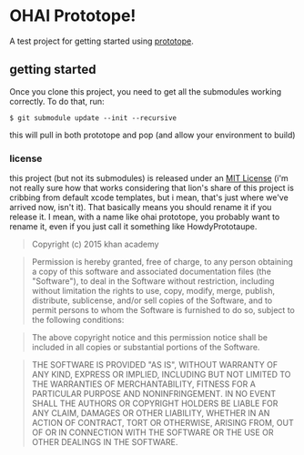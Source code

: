 # OHAI Prototope!

A test project for getting started using [prototope](https://github.com/khan/prototope).

## getting started

Once you clone this project, you need to get all the submodules working correctly. To do that, run:

    $ git submodule update --init --recursive

this will pull in both prototope and pop (and allow your environment to build)

### license

this project (but not its submodules) is released under an [MIT License]() (i'm not really sure how that works considering that lion's share of this project is cribbing from default xcode templates, but i mean, that's just where we've arrived now, isn't it). That basically means you should rename it if you release it. I mean, with a name like ohai prototope, you probably want to rename it, even if you just call it something like HowdyPrototaupe.

> Copyright (c) 2015 khan academy

> Permission is hereby granted, free of charge, to any person obtaining a copy of this software and associated documentation files (the "Software"), to deal in the Software without restriction, including without limitation the rights to use, copy, modify, merge, publish, distribute, sublicense, and/or sell copies of the Software, and to permit persons to whom the Software is furnished to do so, subject to the following conditions:

> The above copyright notice and this permission notice shall be included in all copies or substantial portions of the Software.

> THE SOFTWARE IS PROVIDED "AS IS", WITHOUT WARRANTY OF ANY KIND, EXPRESS OR IMPLIED, INCLUDING BUT NOT LIMITED TO THE WARRANTIES OF MERCHANTABILITY, FITNESS FOR A PARTICULAR PURPOSE AND NONINFRINGEMENT. IN NO EVENT SHALL THE AUTHORS OR COPYRIGHT HOLDERS BE LIABLE FOR ANY CLAIM, DAMAGES OR OTHER LIABILITY, WHETHER IN AN ACTION OF CONTRACT, TORT OR OTHERWISE, ARISING FROM, OUT OF OR IN CONNECTION WITH THE SOFTWARE OR THE USE OR OTHER DEALINGS IN THE SOFTWARE.
